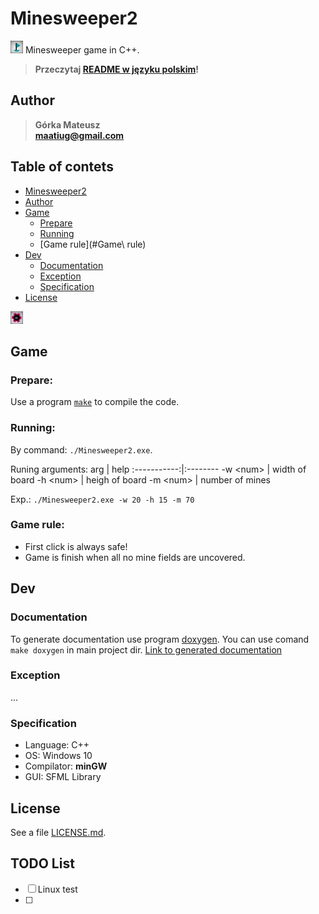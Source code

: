 # Minesweeper2
![](img/flag.png) Minesweeper game in C++.

> **Przeczytaj [README w języku polskim](README.pl.md)!**

## Author
>   **Górka Mateusz**\
>   **maatiug@gmail.com**

## Table of contets
- [Minesweeper2](#Minesweeper2)
- [Author](#Author)
- [Game](#Game)
    - [Prepare](#Prepare)
    - [Running](#Running)
    - [Game rule](#Game\ rule)
- [Dev](#Dev)
    - [Documentation](#Documentation)
    - [Exception](#Exception)
    - [Specification](#Specification)
- [License](#License)

![](img/mine.png)

## Game
### Prepare:
Use a program [`make`](http://gnuwin32.sourceforge.net/packages/make.htm) to compile the code.

### Running:
By command: `./Minesweeper2.exe`.

Runing  arguments:
arg          | help
:-----------:|:--------
 -w \<num>   | width of board
 -h \<num>   | heigh of board
 -m \<num>   | number of mines

Exp.: `./Minesweeper2.exe -w 20 -h 15 -m 70`

### Game rule:
 - First click is always safe!
 - Game is finish when all no mine fields are uncovered.


## Dev
### Documentation
To generate documentation use program [doxygen](http://doxygen.nl).
You can use comand `make doxygen` in main project dir.
[Link to generated documentation](dox/html/index.phtml)

### Exception
...
<!-- todo exceptions ! -->

### Specification
- Language: C++
- OS: Windows 10
- Compilator: **minGW**
- GUI: SFML Library

## License
See a file [LICENSE.md](LICENSE.md).

## TODO List
- [ ] Linux test
- [ ]